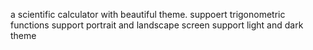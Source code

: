 a scientific calculator with beautiful theme.
suppoert trigonometric functions
support portrait and landscape screen
support light and dark theme
